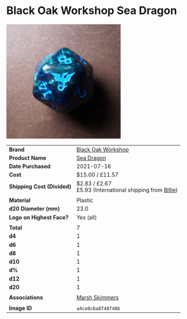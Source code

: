 # Black Oak Workshop Sea Dragon

<img src="https://raw.githubusercontent.com/jesskelsall/astarus-images/main/dice/a4ce0c6a8748f40b.jpg" height="300" />

|||
| --- | --- |
| **Brand** | [Black Oak Workshop](https://www.blackoakworkshop.com/) |
| **Product Name** | [Sea Dragon](https://www.blackoakworkshop.com/product-page/dragon-polyhedral-sets) |
| **Date Purchased** | 2021-07-16 |
| **Cost** | $15.00 / £11.57 |
| **Shipping Cost (Divided)** | $2.83 / £2.67<br>£5.93 (International shipping from [Billie](../players/billie.md)) |
||
| **Material** | Plastic |
| **d20 Diameter (mm)** | 23.0 |
| **Logo on Highest Face?** | Yes (all) |
||
| **Total** | 7 |
| **d4** | 1 |
| **d6** | 1 |
| **d8** | 1 |
| **d10** | 1 |
| **d%** | 1 |
| **d12** | 1 |
| **d20** | 1 |
||
| **Associations** | [Marsh Skimmers](../organisations/marsh-skimmers.md) |
||
| **Image ID** | `a4ce0c6a8748f40b` |

